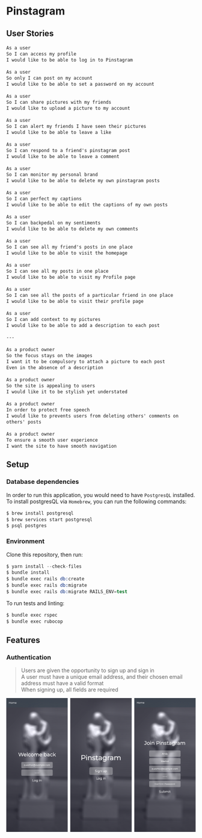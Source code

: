 Pinstagram
===================

## User Stories
```
As a user
So I can access my profile
I would like to be able to log in to Pinstagram

As a user
So only I can post on my account
I would like to be able to set a password on my account

As a user
So I can share pictures with my friends
I would like to upload a picture to my account

As a user
So I can alert my friends I have seen their pictures
I would like to be able to leave a like

As a user
So I can respond to a friend's pinstagram post
I would like to be able to leave a comment

As a user
So I can monitor my personal brand
I would like to be able to delete my own pinstagram posts

As a user
So I can perfect my captions
I would like to be able to edit the captions of my own posts

As a user
So I can backpedal on my sentiments
I would like to be able to delete my own comments

As a user
So I can see all my friend's posts in one place
I would like to be able to visit the homepage

As a user
So I can see all my posts in one place
I would like to be able to visit my Profile page

As a user
So I can see all the posts of a particular friend in one place
I would like to be able to visit their profile page

As a user
So I can add context to my pictures
I would like to be able to add a description to each post

---

As a product owner
So the focus stays on the images
I want it to be compulsory to attach a picture to each post
Even in the absence of a description

As a product owner
So the site is appealing to users
I would like it to be stylish yet understated

As a product owner
In order to protect free speech
I would like to prevents users from deleting others' comments on others' posts

As a product owner
To ensure a smooth user experience
I want the site to have smooth navigation
```

## Setup
### Database dependencies
In order to run this application, you would need to have `PostgresQL` installed.
To install postgresQL via `Homebrew`, you can run the following commands:

```s
$ brew install postgresql
$ brew services start postgresql
$ psql postgres
```

### Environment
Clone this repository, then run:
```s
$ yarn install --check-files
$ bundle install
$ bundle exec rails db:create
$ bundle exec rails db:migrate
$ bundle exec rails db:migrate RAILS_ENV=test
```

To run tests and linting:
```s
$ bundle exec rspec
$ bundle exec rubocop
```

## Features
### Authentication

> Users are given the opportunity to sign up and sign in<br />
  A user must have a unique email address, and their chosen email address must have a valid format<br />
  When signing up, all fields are required<br />

<img src="images/Pinstagram Authentication Pages.png" />

